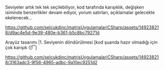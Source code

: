 Seviyeler artık tek tek  seçilebiliyor, kod tarafında karışıklık, değişken isiminde benzerlikler devam ediyor, yorum satırları, açıklamalar gelecekte ekelenecek...

https://github.com/selcukdinc/matrisUygulamalariCSharp/assets/149238218/d9ac4e5d-9e39-480e-b361-b5c8bc79271d

Arayüz tasarımı |1. Seviyenin döndürülmesi [kod şuanda hazır olmadığı için çok karışık :sleeping:]

https://github.com/selcukdinc/matrisUygulamalariCSharp/assets/149238218/3163adc3-9f56-4965-adbc-9a10ec9251d2

